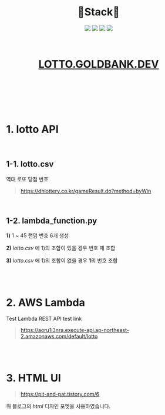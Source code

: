 <h1 align="center"> 🔨Stack🔨 </h1>

<p align="center">
  <a><img src="https://img.shields.io/badge/Python-3776AB?style=flat-square&logo=python&logoColor=white"/></a>
  <a><img src="https://img.shields.io/badge/Javascript-F7DF1E?style=flat-square&logo=javascript&logoColor=white"/></a>
  <a><img src="https://img.shields.io/badge/HTML-E34F26?style=flat-square&logo=html5&logoColor=white"/></a>
  <a><img src="https://img.shields.io/badge/AWS-232F3E?style=flat-square&logo=AmazonAWS&logoColor=white"/></a>
</p>
</br>
<h1 align="center"> 
  <a href="https://lotto.goldbank.dev" target="blank">LOTTO.GOLDBANK.DEV</a>
</h1>

</br></br></br></br></br>

# 1. lotto API

</br>

## 1-1. lotto.csv
역대 로또 당첨 번호

> https://dhlottery.co.kr/gameResult.do?method=byWin

</br>

## 1-2. lambda_function.py

**1)** 1 ~ 45 랜덤 번호 6개 생성

**2)** *lotto.csv* 에 1)의 조합이 있을 경우 번호 재 조합

**3)** *lotto.csv* 에 1)의 조합이 없을 경우 **1**의 번호 조합 

</br></br>

# 2. AWS Lambda

Test Lambda REST API test link

> https://aoru1i3nra.execute-api.ap-northeast-2.amazonaws.com/default/lotto

</br></br>

# 3. HTML UI

> https://pit-and-pat.tistory.com/6

위 블로그의 *html* 디자인 포멧을 사용하였습니다.
